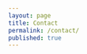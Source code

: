 ```yaml
---
layout: page
title: Contact
permalink: /contact/
published: true
---
```


<div class="resources">

</div>
